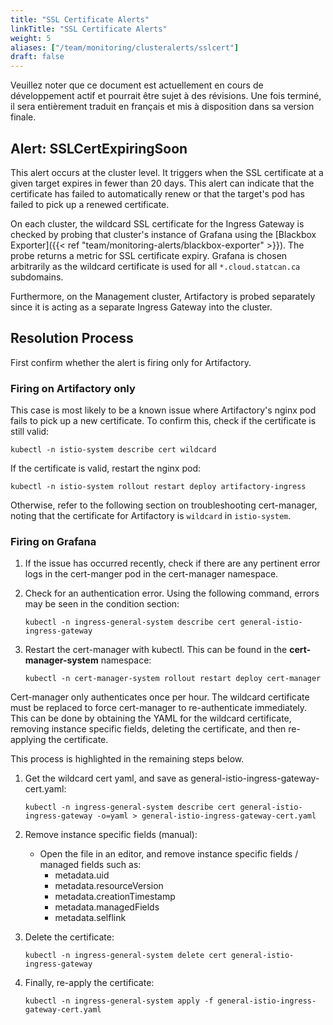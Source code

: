 ```yaml
---
title: "SSL Certificate Alerts"
linkTitle: "SSL Certificate Alerts"
weight: 5
aliases: ["/team/monitoring/clusteralerts/sslcert"]
draft: false
---
```


<gcds-alert alert-role="danger" container="full" heading="Avis de traduction" hide-close-btn="true" hide-role-icon="false" is-fixed="false" class="hydrated mb-400">
<gcds-text>Veuillez noter que ce document est actuellement en cours de développement actif et pourrait être sujet à des révisions. Une fois terminé, il sera entièrement traduit en français et mis à disposition dans sa version finale.</gcds-text>
</gcds-alert>

## Alert: SSLCertExpiringSoon

This alert occurs at the cluster level. It triggers when the SSL certificate at a given target expires in fewer than 20 days. This alert can indicate that the certificate has failed to automatically renew or that the target's pod has failed to pick up a renewed certificate.

On each cluster, the wildcard SSL certificate for the Ingress Gateway is checked by probing that cluster's instance of Grafana using the [Blackbox Exporter]({{< ref "team/monitoring-alerts/blackbox-exporter" >}}). The probe returns a metric for SSL certificate expiry. Grafana is chosen arbitrarily as the wildcard certificate is used for all `*.cloud.statcan.ca` subdomains.

Furthermore, on the Management cluster, Artifactory is probed separately since it is acting as a separate Ingress Gateway into the cluster.

## Resolution Process

First confirm whether the alert is firing only for Artifactory.

### Firing on Artifactory only

This case is most likely to be a known issue where Artifactory's nginx pod fails to pick up a new certificate. To confirm this, check if the certificate is still valid:

`kubectl -n istio-system describe cert wildcard`

If the certificate is valid, restart the nginx pod:

`kubectl -n istio-system rollout restart deploy artifactory-ingress`

Otherwise, refer to the following section on troubleshooting cert-manager, noting that the certificate for Artifactory is `wildcard` in `istio-system`.

### Firing on Grafana

1. If the issue has occurred recently, check if there are any pertinent error logs in the cert-manger pod in the cert-manager namespace.

2. Check for an authentication error. Using the following command, errors may be seen in the condition section:

    `kubectl -n ingress-general-system describe cert general-istio-ingress-gateway`

3. Restart the cert-manager with kubectl. This can be found in the **cert-manager-system** namespace:

    `kubectl -n cert-manager-system rollout restart deploy cert-manager`

Cert-manager only authenticates once per hour. The wildcard certificate must be replaced to force cert-manager to re-authenticate immediately. This can be done by obtaining the YAML for the wildcard certificate, removing instance specific fields, deleting the certificate, and then re-applying the certificate.

This process is highlighted in the remaining steps below.

1. Get the wildcard cert yaml, and save as general-istio-ingress-gateway-cert.yaml:

    `kubectl -n ingress-general-system describe cert general-istio-ingress-gateway -o=yaml > general-istio-ingress-gateway-cert.yaml`

2. Remove instance specific fields (manual):
    - Open the file in an editor, and remove instance specific fields / managed fields such as:
        - metadata.uid
        - metadata.resourceVersion
        - metadata.creationTimestamp
        - metadata.managedFields
        - metadata.selflink

3. Delete the certificate:

    `kubectl -n ingress-general-system delete cert general-istio-ingress-gateway`

4. Finally, re-apply the certificate:

    `kubectl -n ingress-general-system apply -f general-istio-ingress-gateway-cert.yaml`

